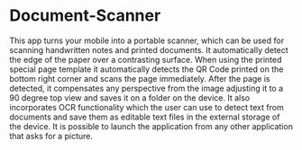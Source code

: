 # Document-Scanner
This app turns your mobile into a portable scanner, which can be used for scanning handwritten notes and printed documents.  It automatically detect the edge of the paper over a contrasting surface. When using the printed special page template it automatically detects the QR Code printed on the bottom right corner and scans the page immediately. After the page is detected, it compensates any perspective from the image adjusting it to a 90 degree top view and saves it on a folder on the device.  It also incorporates OCR functionality which the user can use to detect text from documents and save them as editable text files in the external storage of the device.  It is possible to launch the application from any other application that asks for a picture.
